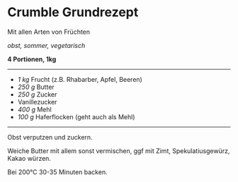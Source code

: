 # Crumble Grundrezept

Mit allen Arten von Früchten

*obst, sommer, vegetarisch*

**4 Portionen, 1kg**

---

- *1 kg* Frucht (z.B. Rhabarber, Apfel, Beeren)
- *250 g* Butter
- *250 g* Zucker
- Vanillezucker
- *400 g* Mehl
- *100 g* Haferflocken (geht auch als Mehl)

---

Obst verputzen und zuckern.

Weiche Butter mit allem sonst vermischen, ggf mit Zimt, Spekulatiusgewürz, Kakao würzen.

Bei 200°C 30-35 Minuten backen.
